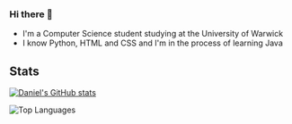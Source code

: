 ### Hi there 👋

- I'm a Computer Science student studying at the University of Warwick
- I know Python, HTML and CSS and I'm in the process of learning Java

## Stats 
[![Daniel's GitHub stats](https://github-readme-stats.vercel.app/api?username=junrsr&show_icons=true&theme=transparent)](https://github.com/anuraghazra/github-readme-stats)

![Top Languages](https://github-readme-stats.vercel.app/api/top-langs/?username=junrsr&layout=compact&theme=transparent)

<!--
**junrsr/junrsr** is a ✨ _special_ ✨ repository because its `README.md` (this file) appears on your GitHub profile.

Here are some ideas to get you started:

- 🔭 I’m currently working on ...
- 🌱 I’m currently learning ...
- 👯 I’m looking to collaborate on ...
- 🤔 I’m looking for help with ...
- 💬 Ask me about ...
- 📫 How to reach me: ...
- 😄 Pronouns: ...
- ⚡ Fun fact: ...
-->
